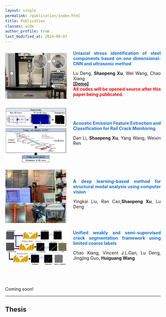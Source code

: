 ```yaml
---
layout: single
permalink: /publication/index.html
title: Publication
classes: wide
author_profile: true
last_modified_at: 2024-09-07
---
```



<div style="display: flex; align-items: center; margin-top: 20px; margin-bottom: 20px;">
  <img src="/publication\picture\超声波应力识别文章.jpg" style="flex-shrink: 0; width: 200px; margin-right: 20px;"/>
  <div style="text-align: justify;">
    <span style="color:#1772d0; display: block; margin-bottom: 10px;">
      <b>Uniaxial stress identification of steel components based on one dimensional-CNN and ultrasonic method</b>
    </span>
    <p>
    <p>Lu Deng, <strong>Shaopeng Xu</strong>,  Wei Wang, Chao Xiang
      <br/>        
      <a href="https://youtu.be/-3JwZIYJyXY?si=GirI83uAahH1MXck"><b>[Demo]</b></a>
      <!-- <a href="https://huiguangwang.top/file/Code_FPM.rar"><b>[Code]</b></a> -->
      <br/>
      <b><font color='red'>All codes will be opened source after this paper being publicated.</font></b>
    </p>
  </div>
</div>


<div style="display: flex; align-items: center; margin-top: 20px; margin-bottom: 20px;">
  <img src="/publication\picture\声发射信号分类.png" style="flex-shrink: 0; width: 200px; margin-right: 20px;"/>
  <div style="text-align: justify;">
    <span style="color:#1772d0; display: block; margin-bottom: 10px;">
      <b>Acoustic Emission Feature Extraction and Classification for Rail Crack Monitoring</b>
    </span>
    <p>Dan Li, <strong>Shaopeng Xu</strong>, Yang Wang, Weixin Ren
    <br>
    <!-- <b>[PDF]</b> 
    <b>[Demo]</b>  -->
    <!-- <a href="/publication\papers\2019_Acoustic Emission Feature Extraction and Classification for Rail Crack Monitoring.pdf"><b>[PDF]</b></a> -->
    </p>
  </div>
</div>


<div style="display: flex; align-items: center; margin-top: 20px; margin-bottom: 20px;">
  <img src="/publication\picture\结构模态识别-刘英凯.png" style="flex-shrink: 0; width: 200px; margin-right: 20px;"/>
  <div style="text-align: justify;">
    <span style="color:#1772d0; display: block; margin-bottom: 10px;">
      <b>A deep learning-based method for structural modal analysis using computer vision</b>
    </span>
    <p>Yingkai Liu, Ran Cao,<strong>Shaopeng Xu</strong>, Lu Deng
    <br>
    <!-- <b>[PDF]</b> 
    <b>[Demo]</b>  -->
    <!-- <a href="/publication\papers\A deep learning-based method for structural modal analysis using computer vision.pdf"><b>[PDF]</b></a> -->
    </p>
  </div>
</div>


<div style="display: flex; align-items: center; margin-top: 20px; margin-bottom: 20px;">
  <img src="/publication\picture\裂缝识别-香超.jpg" style="flex-shrink: 0; width: 200px; margin-right: 20px;"/>
  <div style="text-align: justify;">
    <span style="color:#1772d0; display: block; margin-bottom: 10px;">
      <b>Unified weakly and semi-supervised crack segmentation framework using limited coarse labels</b>
    </span>
    <p> Chao Xiang, Vincent J.L.Gan, Lu Deng, Jingjing Guo, <strong>Huiguang Wang</strong>
    <br>
    <!-- <a href="/publication\papers\Unified weakly and semi-supervised crack segmentation framework using limited coarse labels-香超.pdf"><b>[PDF]</b></a> -->
    </p>
  </div>
</div>



<br>
<br>
<div style="text-align: justify;">
  <p>Coming soon!</p>
</div>

---
## Thesis

<!-- - Hybrid Detection Mechanism for Spoofing Attacks in Bluetooth Low Energy Networks<br>**Hanlin Cai** (Advisor: Zhezhuang Xu). Final Year Project (FYP). Under working<br>Already published a poster paper at AAAI 2024<br>Expect to submit a long paper to IEEE Internet of Things Journal.

- [Industrial Inspection System based on Intelligent IoT and Bionic Quadruped Robot](https://caihanlin.com/mypaper/thesis/IP-report.pdf)<br>**Hanlin Cai** (Advisor: Zhezhuang Xu, Yuxiong Xia). Junior-year Intern Program.<br>Industrial Placement Report in [Huading Tech](http://www.hdim.com.cn/) and [IACTIP Lab](https://dqxy.fzu.edu.cn/en/)<br>

  <br> -->